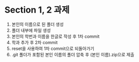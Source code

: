 # Section 1, 2 과제
1. 본인의 이름으로 된 폴더 생성
2. 폴더 내부에 파일 생성
3. 본인의 학번과 이름을 한글로 작성 후 1차 commit
4. 학과 추가 후 2차 commit
5. reset을 사용하여 1차 commit으로 되돌아가기
6. .git 폴더가 포함된 본인 이름의 폴더 압축 후 (본인 이름).zip으로 제출
